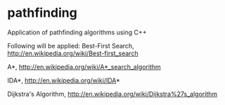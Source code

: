# pathfinding
Application of pathfinding algorithms using C++

Following will be applied:
Best-First Search, 
http://en.wikipedia.org/wiki/Best-first_search

A*, 
http://en.wikipedia.org/wiki/A*_search_algorithm

IDA*, 
http://en.wikipedia.org/wiki/IDA*

Dijkstra's Algorithm,
http://en.wikipedia.org/wiki/Dijkstra%27s_algorithm
